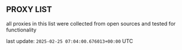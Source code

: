 ## PROXY LIST

all proxies in this list were collected from open sources and tested for functionality

last update: `2025-02-25 07:04:00.676013+00:00` UTC